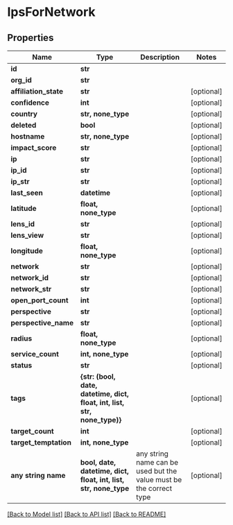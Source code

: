 # IpsForNetwork


## Properties
Name | Type | Description | Notes
------------ | ------------- | ------------- | -------------
**id** | **str** |  | 
**org_id** | **str** |  | 
**affiliation_state** | **str** |  | [optional] 
**confidence** | **int** |  | [optional] 
**country** | **str, none_type** |  | [optional] 
**deleted** | **bool** |  | [optional] 
**hostname** | **str, none_type** |  | [optional] 
**impact_score** | **str** |  | [optional] 
**ip** | **str** |  | [optional] 
**ip_id** | **str** |  | [optional] 
**ip_str** | **str** |  | [optional] 
**last_seen** | **datetime** |  | [optional] 
**latitude** | **float, none_type** |  | [optional] 
**lens_id** | **str** |  | [optional] 
**lens_view** | **str** |  | [optional] 
**longitude** | **float, none_type** |  | [optional] 
**network** | **str** |  | [optional] 
**network_id** | **str** |  | [optional] 
**network_str** | **str** |  | [optional] 
**open_port_count** | **int** |  | [optional] 
**perspective** | **str** |  | [optional] 
**perspective_name** | **str** |  | [optional] 
**radius** | **float, none_type** |  | [optional] 
**service_count** | **int, none_type** |  | [optional] 
**status** | **str** |  | [optional] 
**tags** | **{str: (bool, date, datetime, dict, float, int, list, str, none_type)}** |  | [optional] 
**target_count** | **int** |  | [optional] 
**target_temptation** | **int, none_type** |  | [optional] 
**any string name** | **bool, date, datetime, dict, float, int, list, str, none_type** | any string name can be used but the value must be the correct type | [optional]

[[Back to Model list]](../README.md#documentation-for-models) [[Back to API list]](../README.md#documentation-for-api-endpoints) [[Back to README]](../README.md)


